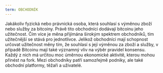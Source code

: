 ```yaml
---
term: OBCHODNÍK
---
```


Jakákoliv fyzická nebo právnická osoba, která souhlasí s výměnou zboží nebo služby za bitcoiny. Právě tito obchodníci dodávají bitcoinu jeho užitečnost. Čím více je měna přijímána širokým spektrem obchodníků, tím užitečnější se stává pro jednotlivce. Jelikož obchodníci mají schopnost určovat užitečnost měny tím, že souhlasí s její výměnou za zboží a služby, v případě Bitcoinu mají také významný vliv na výběr pravidel konsensu. Každý z nich má určitou moc úměrnou ekonomické aktivitě, kterou mohou přinést na fork. Mezi obchodníky patří samozřejmě podniky, ale také obchodní platformy, těžaři a uživatelé.